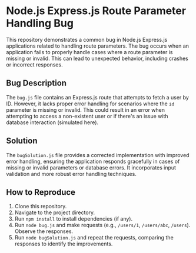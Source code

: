 # Node.js Express.js Route Parameter Handling Bug

This repository demonstrates a common bug in Node.js Express.js applications related to handling route parameters. The bug occurs when an application fails to properly handle cases where a route parameter is missing or invalid.  This can lead to unexpected behavior, including crashes or incorrect responses.

## Bug Description

The `bug.js` file contains an Express.js route that attempts to fetch a user by ID. However, it lacks proper error handling for scenarios where the `id` parameter is missing or invalid.  This could result in an error when attempting to access a non-existent user or if there's an issue with database interaction (simulated here).

## Solution

The `bugSolution.js` file provides a corrected implementation with improved error handling, ensuring the application responds gracefully in cases of missing or invalid parameters or database errors.  It incorporates input validation and more robust error handling techniques.

## How to Reproduce

1. Clone this repository.
2. Navigate to the project directory.
3. Run `npm install` to install dependencies (if any).
4. Run `node bug.js` and make requests (e.g., `/users/1`, `/users/abc`, `/users`). Observe the responses.
5. Run `node bugSolution.js` and repeat the requests, comparing the responses to identify the improvements.